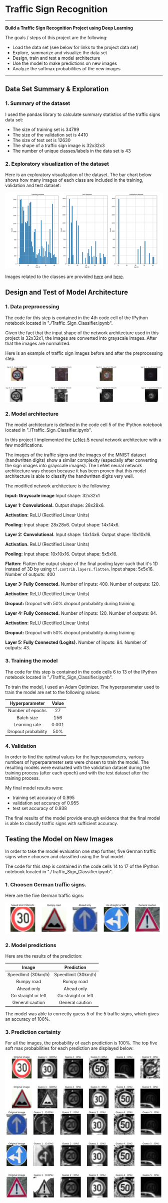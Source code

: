 # **Traffic Sign Recognition** 

---

**Build a Traffic Sign Recognition Project using Deep Learning**

The goals / steps of this project are the following:
* Load the data set (see below for links to the project data set)
* Explore, summarize and visualize the data set
* Design, train and test a model architecture
* Use the model to make predictions on new images
* Analyze the softmax probabilities of the new images

---

## Data Set Summary & Exploration

### 1. Summary of the dataset

I used the pandas library to calculate summary statistics of the traffic
signs data set:

* The size of training set is 34799
* The size of the validation set is 4410
* The size of test set is 12630
* The shape of a traffic sign image is 32x32x3
* The number of unique classes/labels in the data set is 43

### 2. Exploratory visualization of the dataset

Here is an exploratory visualization of the dataset. The bar chart below shows how many images of each class are included in the training, validation and test dataset:

![visualization dataset](./write_up_images/dataset_bar.png)

Images related to the classes are provided [here](./write_up_images/dataset_img1.png) and [here](./write_up_images/dataset_img2.png).



## Design and Test of Model Architecture

### 1. Data preprocessing

The code for this step is contained in the 4th code cell of the IPython notebook located in "./Traffic_Sign_Classifier.ipynb".

Given the fact that the input shape of the network architecture used in this project is 32x32x1, the images are converted into grayscale images. After that the images are normalized. 

Here is an example of traffic sign images before and after the preprocessing step.

![alt text](./write_up_images/img_ref.png)

![alt text](./write_up_images/img_n_gray.png)


### 2. Model architecture

The model architecture is defined in the code cell 5 of the IPython notebook located in "./Traffic_Sign_Classifier.ipynb".

In this project I implemented the [LeNet-5](http://yann.lecun.com/exdb/lenet/) neural network architecture with a few modifications. 

The images of the traffic signs and the images of the MNIST dataset (handwritten digits) show a similar complexity (especially after converting the sign images into grayscale images). The LeNet neural network architecture was chosen because it has been proven that this model architecture is able to classify the handwritten digits very well.

The modified network architecture is the following:

**Input: Grayscale image** Input shape: 32x32x1 

**Layer 1: Convolutional.** Output shape: 28x28x6.

**Activation:** ReLU (Rectified Linear Units)

**Pooling:** Input shape: 28x28x6. Output shape: 14x14x6.

**Layer 2: Convolutional.** Input shape: 14x14x6. Output shape: 10x10x16.

**Activation.** ReLU (Rectified Linear Units)

**Pooling:** Input shape: 10x10x16. Output shape: 5x5x16.

**Flatten:** Flatten the output shape of the final pooling layer such that it's 1D instead of 3D by using `tf.contrib.layers.flatten`. Input shape: 5x5x16. Number of outputs: 400

**Layer 3: Fully Connected.** Number of inputs: 400. Number of outputs: 120. 

**Activation:** ReLU (Rectified Linear Units)

**Dropout:** Dropout with 50% dropout probability during training

**Layer 4: Fully Connected.** Number of inputs: 120. Number of outputs: 84. 

**Activation:** ReLU (Rectified Linear Units)

**Dropout:** Dropout with 50% dropout probability during training

**Layer 5: Fully Connected (Logits).** Number of inputs: 84. Number of outputs: 43. 
 

### 3. Training the model

The code for this step is contained in the code cells 6 to 13 of the IPython notebook located in "./Traffic_Sign_Classifier.ipynb".

To train the model, I used an Adam Optimizer. The hyperparameter used to train the model are set to the following values:

| Hyperparameter		|     Value	        	| 
|:---------------------:|:---------------------:|
| Number of epochs      | 27   					| 
| Batch size     		| 156 					|
| Learning rate			| 0.001					|
| Dropout probability	| 50%			 		|


### 4. Validation

In order to find the optimal values for the hyperparameters, various numbers of hyperparameter sets were chosen to train the model. The resulting models were evaluated with the validation dataset during the training process (after each epoch) and with the test dataset after the training process. 

My final model results were:
* training set accuracy of 0.995
* validation set accuracy of 0.955
* test set accuracy of 0.938

The final results of the model provide enough evidence that the final model is able to classify traffic signs with sufficient accuracy.
 

## Testing the Model on New Images

In order to take the model evaluation one step further, five German traffic signs where choosen and classified using the final model.

The code for this step is contained in the code cells 14 to 17 of the IPython notebook located in "./Traffic_Sign_Classifier.ipynb".

### 1. Choosen German traffic signs.

Here are the five German traffic signs:

![alt text](./write_up_images/my_signs.png)


### 2. Model predictions

Here are the results of the prediction:

| Image			        |     Prediction	        					| 
|:---------------------:|:---------------------------------------------:| 
| Speedlimit (30km/h)   | Speedlimit (30km/h)   						| 
| Bumpy road     		| Bumpy road 									|
| Ahead only			| Ahead only									|
| Go straight or left	| Go straight or left					 		|
| General caution	    | General caution      							|


The model was able to correctly guess 5 of the 5 traffic signs, which gives an accuracy of 100%. 

### 3. Prediction certainty 

For all the images, the probability of each prediction is 100%.
The top five soft max probabilities for each prediction are displayed below:

![alt text](./write_up_images/softmax1.png)
![alt text](./write_up_images/softmax2.png)
